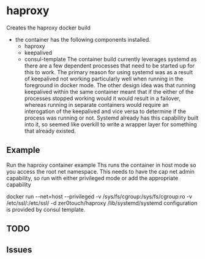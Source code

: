 haproxy
======
Creates the haproxy docker build
  - the container has the following components installed. 
    - haproxy
    - keepalived
    - consul-template
The container build currently leverages systemd as there are a few dependent processes that need to be started up for this to work. The primary reason for using systemd was as a result of keepalived not working particularly well when running in the foreground in docker mode. The other design idea was that running keepalived within the same container meant that if the either of the processes stopped working would it would result in a failover, whereas running in separate containers would require an interogation of the keepalived and vice versa to determine if the process was running or not.  Systemd already has this capability built into it, so seemed like overkill to write a wrapper layer for something that already existed. 
  
## Example
Run the haproxy container example
Ths runs the container in host mode so you access the root net namespace.  This needs to have the cap net admin capability, so run with either privileged mode or add the appropriate capability

  docker run --net=host --privileged -v /sys/fs/cgroup:/sys/fs/cgroup:ro -v /etc/ssl/:/etc/ssl/ -d zer0touch/haproxy /lib/systemd/systemd
  configuration is provided by consul template. 
## TODO
  
## Issues

